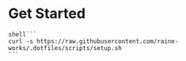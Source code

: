 # Get Started

    shell```
    curl -s https://raw.githubusercontent.com/raine-works/.dotfiles/scripts/setup.sh
    ```